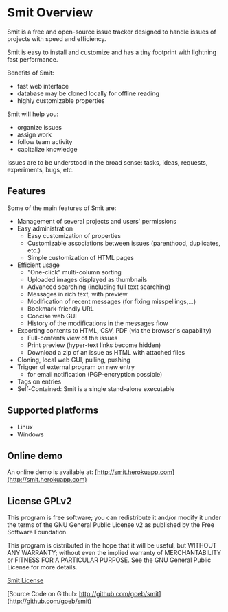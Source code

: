 
# Smit Overview

Smit is a free and open-source issue tracker designed to handle issues of projects with speed and efficiency.

Smit is easy to install and customize and has a tiny footprint with lightning fast performance.

Benefits of Smit:

- fast web interface
- database may be cloned locally for offline reading
- highly customizable properties


Smit will help you:

- organize issues
- assign work
- follow team activity
- capitalize knowledge

Issues are to be understood in the broad sense: tasks, ideas, requests, experiments, bugs, etc.


## Features

Some of the main features of Smit are:

- Management of several projects and users' permissions
- Easy administration
    * Easy customization of properties
    * Customizable associations between issues (parenthood, duplicates, etc.)
    * Simple customization of HTML pages
- Efficient usage
    * "One-click" multi-column sorting
    * Uploaded images displayed as thumbnails
    * Advanced searching (including full text searching)
    * Messages in rich text, with preview
    * Modification of recent messages (for fixing misspellings,...)
    * Bookmark-friendly URL
    * Concise web GUI
    * History of the modifications in the messages flow
- Exporting contents to HTML, CSV, PDF (via the browser's capability)
    * Full-contents view of the issues
    * Print preview (hyper-text links become hidden)
    * Download a zip of an issue as HTML with attached files
- Cloning, local web GUI, pulling, pushing
- Trigger of external program on new entry
    * for email notification (PGP-encryption possible)
- Tags on entries
- Self-Contained: Smit is a single stand-alone executable

## Supported platforms

- Linux
- Windows


## Online demo

An online demo is available at: [http://smit.herokuapp.com](http://smit.herokuapp.com)

## License GPLv2

This program is free software; you can redistribute it and/or modify
it under the terms of the GNU General Public License v2 as published by
the Free Software Foundation.

This program is distributed in the hope that it will be useful,
but WITHOUT ANY WARRANTY; without even the implied warranty of
MERCHANTABILITY or FITNESS FOR A PARTICULAR PURPOSE.  See the
GNU General Public License for more details.

[Smit License](http://github.com/goeb/smit/blob/master/LICENSE)

[Source Code on Github: http://github.com/goeb/smit](http://github.com/goeb/smit)

